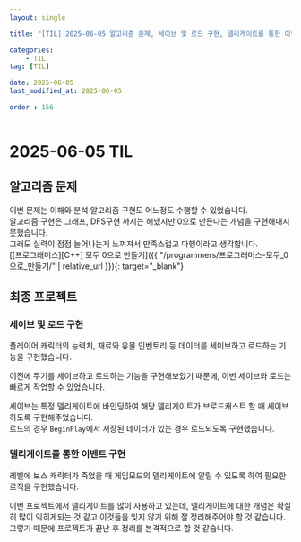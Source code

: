 ```yaml
---
layout: single

title: "[TIL] 2025-06-05 알고리즘 문제, 세이브 및 로드 구현, 델리게이트를 통한 이벤트 구현"

categories:
    - TIL
tag: [TIL]

date: 2025-06-05
last_modified_at: 2025-06-05

order : 156
---
```


# 2025-06-05 TIL

## 알고리즘 문제

이번 문제는 이해와 분석 알고리즘 구현도 어느정도 수행할 수 있었습니다.  
알고리즘 구현은 그래프, DFS구현 까지는 해냈지만 0으로 만든다는 개념을 구현해내지 못했습니다.  
그래도 실력이 점점 늘어나는게 느껴져서 만족스럽고 다행이라고 생각합니다.  
[[프로그래머스][C++] 모두 0으로 만들기]({{ "/programmers/프로그래머스-모두_0으로_만들기/" | relative_url }}){: target="_blank"}

## 최종 프로젝트

### 세이브 및 로드 구현

플레이어 캐릭터의 능력치, 재료와 유물 인벤토리 등 데이터를 세이브하고 로드하는 기능을 구현했습니다.

이전에 무기를 세이브하고 로드하는 기능을 구현해보았기 때문에, 이번 세이브와 로드는 빠르게 작업할 수 있었습니다.

세이브는 특정 델리게이트에 바인딩하여 해당 델리게이트가 브로드캐스트 할 때 세이브하도록 구현해주었습니다.  
로드의 경우 `BeginPlay`에서 저장된 데이터가 있는 경우 로드되도록 구현했습니다.

### 델리게이트를 통한 이벤트 구현

레벨에 보스 캐릭터가 죽었을 때 게임모드의 델리게이트에 알릴 수 있도록 하여 필요한 로직을 구현했습니다.

이번 프로젝트에서 델리게이트를 많이 사용하고 있는데, 델리게이트에 대한 개념은 확실히 많이 익히게되는 것 같고 이것들을 잊지 않기 위해 잘 정리해주어야 할 것 같습니다.  
그렇기 때문에 프로젝트가 끝난 후 정리를 본격적으로 할 것 같습니다.